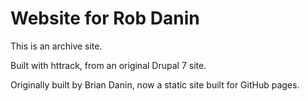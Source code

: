 # Website for Rob Danin
This is an archive site.

Built with httrack, from an original Drupal 7 site.

Originally built by Brian Danin, now a static site built for GitHub pages.

